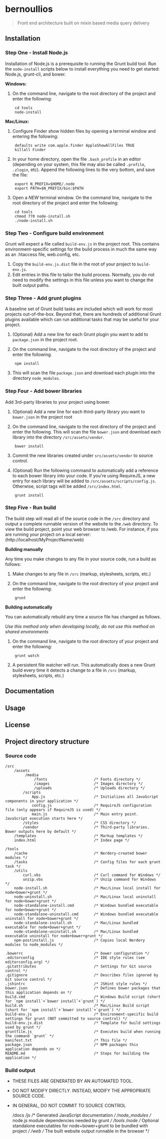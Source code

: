 # bernoullios

> Front end architecture built on mixin based media query delivery

## Installation

### Step One - Install Node.js

Installation of Node.js is a prerequisite to running the Grunt build tool. Run the `node-install` scripts below to install everything you need to get started: Node.js, grunt-cli, and bower. 

**Windows:**

1. On the command line, navigate to the root directory of the project and enter the following:

        cd tools
        node-install

**Mac/Linux:**

1. Configure Finder show hidden files by opening a terminal window and entering the following:

        defaults write com.apple.finder AppleShowAllFiles TRUE
        killall Finder

1. In your home directory, open the file `.bash_profile` in an editor (depending on your system, this file may also be called `.profile`, `.zlogin`, etc). Append the following lines to the very bottom, and save the file:

        export N_PREFIX=$HOME/.node
        export PATH=$N_PREFIX/bin:$PATH

1. Open a *NEW* terminal window. On the command line, navigate to the root directory of the project and enter the following:

        cd tools
        chmod 770 node-install.sh
        ./node-install.sh

### Step Two - Configure build environment

Grunt will expect a file called `build-env.js` in the project root. This contains environment-specific settings for the build process in much the same way as an .htaccess file, web.config, etc.

1. Copy the `build-env.js.dist` file in the root of your project to `build-env.js`. 
1. Edit entries in this file to tailor the build process. Normally, you do not need to modify the settings in this file unless you want to change the built output paths. 


### Step Three - Add grunt plugins

A baseline set of Grunt build tasks are included which will work for most projects out-of-the-box. Beyond that, there are hundreds of additional Grunt plugins available which can run additional tasks that may be useful for your project. 

1. (Optional) Add a new line for each Grunt plugin you want to add to `package.json` in the project root.
1. On the command line, navigate to the root directory of the project and enter the following. 

        npm install

1. This will scan the file `package.json` and download each plugin into the directory `node_modules`.


### Step Four - Add bower libraries
Add 3rd-party libraries to your project using bower. 

1. (Optional) Add a new line for each third-party library you want to `bower.json` in the project root
1. On the command line, navigate to the root directory of the project and enter the following. This will scan the file `bower.json` and download each library into the directory `/src/assets/vendor`.

        bower install

1. Commit the new libraries created under `src/assets/vendor` to source control. 
1. (Optional) Run the following command to automatically add a reference to each bower library into your code. If you're using RequireJS, a new entry for each library will be added to  `/src/assets/scripts/config.js`. Otherwise, script tags will be added `/src/index.html`.

        grunt install


### Step Five - Run build

The build step will read all of the source code in the `/src` directory and output a complete runnable version of the website to the `/web` directory.
To view the build project, point your web browser to /web. For instance, if you are running your project on a local server: (http://localhost/MyProjectName/web)

**Building manually**

Any time you make changes to any file in your source code, run a build as follows:

1. Make changes to any file in `/src` (markup, stylesheets, scripts, etc.)
1. On the command line, navigate to the root directory of your project and enter the following:

        grunt

**Building automatically**

You can automatically rebuild any time a source file has changed as follows.

_Use this method only when developing locally, do not use this method on shared environments_

1. On the command line, navigate to the root directory of your project and enter the following:

        grunt watch

1. A persistent file watcher will run. This automatically does a new Grunt build every time it detects a change to a file in `/src` (markup, stylesheets, scripts, etc.)


## Documentation


## Usage


## License


## Project directory structure


### Source code

    /src
        /assets
             /media
                 /fonts                     /* Fonts directory */
                 /images                    /* Images directory */
                 /uploads                   /* Uploads directory */
            /scripts
                App.js                      /* Initializes all JavaScript components in your application */
                config.js                   /* RequireJS configuration file (only appears if RequireJS is used) */
                main.js                     /* Main entry point. JavaScript execution starts here */
            /styles                         /* CSS directory */
            /vendor                         /* Third-party libraries. Bower outputs here by default */
        /templates                          /* Markup templates */
        index.html                          /* Index page */
    
    /tools
        /cache                              /* Nerdery-created bower modules */
        /tasks                              /* Config files for each grunt task */
        /utils
            curl.vbs                        /* Curl command for Windows */
            unzip.vbs                       /* Unzip command for Windows */
        node-install.sh                     /* Mac/Linux local install for node+bower+grunt */
        node-uninstall.sh                   /* Mac/Linux local uninstall for node+bower+grunt */
        node-standalone-install.cmd         /* Windows bundled executable for node+bower+grunt */
        node-standalone-uninstall.cmd       /* Windows bundled executable uninstall for node+bower+grunt */
        node-standalone-install.sh          /* Mac/Linux bundled executable for node+bower+grunt */
        node-standalone-uninstall.sh        /* Mac/Linux bundled executable uninstall for node+bower+grunt */
        npm-postinstall.js                  /* Copies local Nerdery modules to node_modules */
    
    .bowerrc                                /* bower configuration */
    .editorconfig                           /* IDE style rules (see editorconfig.org) */
    .gitattributes                          /* Settings for Git source control */
    .gitignore                              /* Describes files ignored by Git source control */
    .jshintrc                               /* JSHint style rules */
    bower.json                              /* Defines bower packages that this application depends on */
    build.cmd                               /* Windows Build script (short for `npm install`+`bower install`+`grunt`) */
    build.sh                                /* Mac/Linux Build script (short for `npm install`+`bower install`+`grunt`) */
    build-env.js                            /* Environment-specific build settings for grunt (NOT committed to source control) */
    build-env.js.dist                       /* Template for build settings used by grunt */
    gruntfile.js                            /* Executes build when running the command `grunt` */
    manifest.txt                            /* This file */
    package.json                            /* NPM packages this application depends on */
    README.md                               /* Steps for building the application */

### Build output
    
 * THESE FILES ARE GENERATED BY AN AUTOMATED TOOL.
 * DO NOT MODIFY DIRECTLY. INSTEAD, MODIFY THE APPROPRIATE SOURCE CODE.
 * IN GENERAL, DO NOT COMMIT TO SOURCE CONTROL

    /docs
        /js                                 /* Generated JavaScript documentation  */
    /node_modules                           /* node.js module dependencies needed by grunt */
    /tools
        /node                               /* Optional standalone executables for node+bower+grunt to be bundled with project */
    /web                                    /* The built website output runnable in the browser */